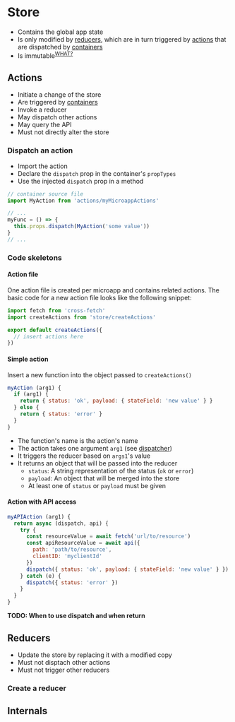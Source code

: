 # Store

- Contains the global app state
- Is only modified by [reducers](#reducers), which are in turn triggered by [actions](#actions) that are dispatched by [containers]()
- Is immutable<sup>[WHAT?]()</sup>

## Actions

- Initiate a change of the store
- Are triggered by [containers]()
- Invoke a reducer
- May dispatch other actions
- May query the API
- Must not directly alter the store


### Dispatch an action

- Import the action
- Declare the `dispatch` prop in the container's `propTypes`
- Use the injected `dispatch` prop in a method

```javascript
// container source file
import MyAction from 'actions/myMicroappActions'

// ...
myFunc = () => {
  this.props.dispatch(MyAction('some value'))
}
// ...
```

### Code skeletons

#### Action file

One action file is created per microapp and contains related actions.
The basic code for a new action file looks like the following snippet:

```javascript
import fetch from 'cross-fetch'
import createActions from 'store/createActions'

export default createActions({
  // insert actions here
})
```

#### Simple action

Insert a new function into the object passed to `createActions()`

```javascript
myAction (arg1) {
  if (arg1) {
    return { status: 'ok', payload: { stateField: 'new value' } }
  } else {
    return { status: 'error' }
  }
}
```

- The function's name is the action's name
- The action takes one argument `arg1` (see [dispatcher]())
- It triggers the reducer based on `args1`'s value
- It returns an object that will be passed into the reducer
  - `status`: A string representation of the status (`ok` or `error`)
  - `payload`: An object that will be merged into the store
  - At least one of `status` or `payload` must be given

#### Action with API access

```javascript
myAPIAction (arg1) {
  return async (dispatch, api) {
    try {
      const resourceValue = await fetch('url/to/resource')
      const apiResourceValue = await api({
        path: 'path/to/resource',
        clientID: 'myclientId'
      })
      dispatch({ status: 'ok', payload: { stateField: 'new value' } })
    } catch (e) {
      dispatch({ status: 'error' })
    }
  }
}
```

**TODO: When to use dispatch and when return**

## Reducers

- Update the store by replacing it with a modified copy
- Must not disptach other actions
- Must not trigger other reducers

### Create a reducer



## Internals

###
